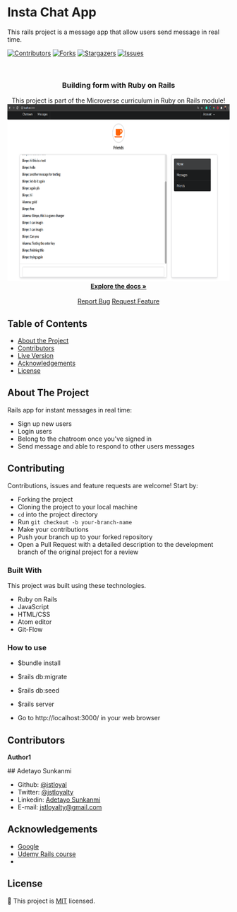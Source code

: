 # Insta Chat App

This rails project is a message app that allow users send message in real time.

<!-- PROJECT SHIELDS -->
<!--
*** I'm using markdown "reference style" links for readability.
*** Reference links are enclosed in brackets [ ] instead of parentheses ( ).
*** See the bottom of this document for the declaration of the reference variables
*** for contributors-url, forks-url, etc. This is an optional, concise syntax you may use.
*** https://www.markdownguide.org/basic-syntax/#reference-style-links
-->

[![Contributors][contributors-shield]][contributors-url]
[![Forks][forks-shield]][forks-url]
[![Stargazers][stars-shield]][stars-url]
[![Issues][issues-shield]][issues-url]

<!-- PROJECT LOGO -->
<br />
<p align="center">

  <h3 align="center">Building form with Ruby on Rails</h3>

  <p align="center">
    This project is part of the Microverse curriculum in Ruby on Rails module!
    <br />
    <a href="https://github.com/jstloyal/insta-message">
      <img src="app/assets/images/instachat.png" alt="Instachat page" width="1000" height="400">
    </a><br />
    <a href="https://github.com/jstloyal/insta-message"><strong>Explore the docs »</strong></a>
    <br />
    <br />
    <a href="https://github.com/jstloyal/insta-message/issues">Report Bug</a>
    <a href="https://github.com/jstloyal/insta-message/issues">Request Feature</a>
  </p>
</p>

<!-- TABLE OF CONTENTS -->

## Table of Contents

- [About the Project](#about-the-project)
- [Contributors](#contributors)
- [Live Version](#live-version)
- [Acknowledgements](#acknowledgements)
- [License](#license)

<!-- ABOUT THE PROJECT -->

## About The Project

Rails app for instant messages in real time:

- Sign up new users
- Login users
- Belong to the chatroom once you've signed in
- Send message and able to respond to other users messages

## Contributing

Contributions, issues and feature requests are welcome! Start by:

- Forking the project
- Cloning the project to your local machine
- `cd` into the project directory
- Run `git checkout -b your-branch-name`
- Make your contributions
- Push your branch up to your forked repository
- Open a Pull Request with a detailed description to the development branch of the original project for a review

### Built With

This project was built using these technologies.

- Ruby on Rails
- JavaScript
- HTML/CSS
- Atom editor
- Git-Flow

### How to use

- \$bundle install

- \$rails db:migrate

- \$rails db:seed

- \$rails server

- Go to http://localhost:3000/ in your web browser

## Contributors

**Author1**

​## Adetayo Sunkanmi

- Github: [@jstloyal](https://github.com/jstloyal)
- Twitter: [@jstloyalty](https://twitter.com/jstloyalty)
- Linkedin: [Adetayo Sunkanmi](https://www.linkedin.com/in/jstloyalty)
- E-mail: jstloyalty@gmail.com

<!-- ACKNOWLEDGEMENTS -->

## Acknowledgements

- [Google](https://www.google.com/)
- [Udemy Rails course](https://www.udemy.com/)
-

<!-- MARKDOWN LINKS & IMAGES -->
<!-- https://www.markdownguide.org/basic-syntax/#reference-style-links -->

[contributors-shield]: https://img.shields.io/github/contributors/jstloyal/insta-message.svg?style=flat-square
[contributors-url]: https://github.com/jstloyal/insta-message/graphs/contributors
[forks-shield]: https://img.shields.io/github/forks/jstloyal/insta-message.svg?style=flat-square
[forks-url]: https://github.com/jstloyal/insta-message/network/members
[stars-shield]: https://img.shields.io/github/stars/jstloyal/insta-message.svg?style=flat-square
[stars-url]: https://github.com/jstloyal/insta-message/stargazers
[issues-shield]: https://img.shields.io/github/issues/jstloyal/insta-message.svg?style=flat-square
[issues-url]: https://github.com/jstloyal/insta-message/issues

<!-- LICENSE -->

## License

📝
This project is [MIT](https://opensource.org/licenses/MIT) licensed.
